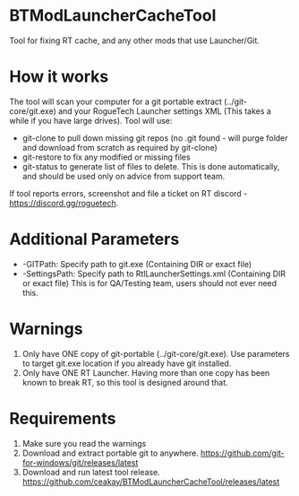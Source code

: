 # BTModLauncherCacheTool
Tool for fixing RT cache, and any other mods that use Launcher/Git.

# How it works
The tool will scan your computer for a git portable extract (../git-core/git.exe) and your RogueTech Launcher settings XML (This takes a while if you have large drives). Tool will use:
- git-clone to pull down missing git repos (no .git found - will purge folder and download from scratch as required by git-clone)
- git-restore to fix any modified or missing files
- git-status to generate list of files to delete. 
This is done automatically, and should be used only on advice from support team.

If tool reports errors, screenshot and file a ticket on RT discord - https://discord.gg/roguetech. 

# Additional Parameters
- -GITPath: Specify path to git.exe (Containing DIR or exact file)
- -SettingsPath: Specify path to RtlLauncherSettings.xml (Containing DIR or exact file) This is for QA/Testing team, users should not ever need this.

# Warnings
1. Only have ONE copy of git-portable (../git-core/git.exe). Use parameters to target git.exe location if you already have git installed. 
2. Only have ONE RT Launcher. Having more than one copy has been known to break RT, so this tool is designed around that.

# Requirements
1. Make sure you read the warnings
2. Download and extract portable git to anywhere. https://github.com/git-for-windows/git/releases/latest
3. Download and run latest tool release. https://github.com/ceakay/BTModLauncherCacheTool/releases/latest
